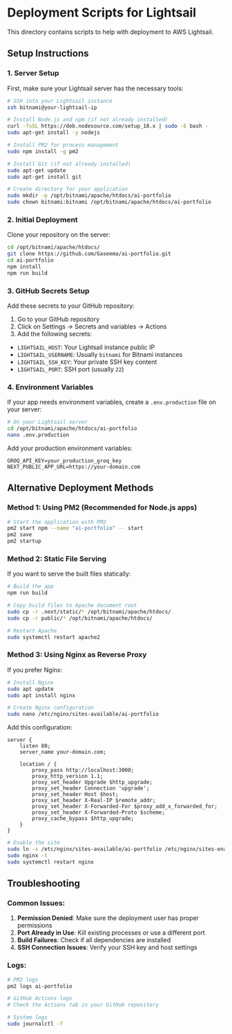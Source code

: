 # Deployment Scripts for Lightsail

This directory contains scripts to help with deployment to AWS Lightsail.

## Setup Instructions

### 1. Server Setup
First, make sure your Lightsail server has the necessary tools:

```bash
# SSH into your Lightsail instance
ssh bitnami@your-lightsail-ip

# Install Node.js and npm (if not already installed)
curl -fsSL https://deb.nodesource.com/setup_18.x | sudo -E bash -
sudo apt-get install -y nodejs

# Install PM2 for process management
sudo npm install -g pm2

# Install Git (if not already installed)
sudo apt-get update
sudo apt-get install git

# Create directory for your application
sudo mkdir -p /opt/bitnami/apache/htdocs/ai-portfolio
sudo chown bitnami:bitnami /opt/bitnami/apache/htdocs/ai-portfolio
```

### 2. Initial Deployment
Clone your repository on the server:

```bash
cd /opt/bitnami/apache/htdocs/
git clone https://github.com/Gaseema/ai-portfolio.git
cd ai-portfolio
npm install
npm run build
```

### 3. GitHub Secrets Setup
Add these secrets to your GitHub repository:

1. Go to your GitHub repository
2. Click on Settings → Secrets and variables → Actions
3. Add the following secrets:

- `LIGHTSAIL_HOST`: Your Lightsail instance public IP
- `LIGHTSAIL_USERNAME`: Usually `bitnami` for Bitnami instances
- `LIGHTSAIL_SSH_KEY`: Your private SSH key content
- `LIGHTSAIL_PORT`: SSH port (usually `22`)

### 4. Environment Variables
If your app needs environment variables, create a `.env.production` file on your server:

```bash
# On your Lightsail server
cd /opt/bitnami/apache/htdocs/ai-portfolio
nano .env.production
```

Add your production environment variables:
```
GROQ_API_KEY=your_production_groq_key
NEXT_PUBLIC_APP_URL=https://your-domain.com
```

## Alternative Deployment Methods

### Method 1: Using PM2 (Recommended for Node.js apps)
```bash
# Start the application with PM2
pm2 start npm --name "ai-portfolio" -- start
pm2 save
pm2 startup
```

### Method 2: Static File Serving
If you want to serve the built files statically:

```bash
# Build the app
npm run build

# Copy build files to Apache document root
sudo cp -r .next/static/* /opt/bitnami/apache/htdocs/
sudo cp -r public/* /opt/bitnami/apache/htdocs/

# Restart Apache
sudo systemctl restart apache2
```

### Method 3: Using Nginx as Reverse Proxy
If you prefer Nginx:

```bash
# Install Nginx
sudo apt update
sudo apt install nginx

# Create Nginx configuration
sudo nano /etc/nginx/sites-available/ai-portfolio
```

Add this configuration:
```nginx
server {
    listen 80;
    server_name your-domain.com;

    location / {
        proxy_pass http://localhost:3000;
        proxy_http_version 1.1;
        proxy_set_header Upgrade $http_upgrade;
        proxy_set_header Connection 'upgrade';
        proxy_set_header Host $host;
        proxy_set_header X-Real-IP $remote_addr;
        proxy_set_header X-Forwarded-For $proxy_add_x_forwarded_for;
        proxy_set_header X-Forwarded-Proto $scheme;
        proxy_cache_bypass $http_upgrade;
    }
}
```

```bash
# Enable the site
sudo ln -s /etc/nginx/sites-available/ai-portfolio /etc/nginx/sites-enabled/
sudo nginx -t
sudo systemctl restart nginx
```

## Troubleshooting

### Common Issues:

1. **Permission Denied**: Make sure the deployment user has proper permissions
2. **Port Already in Use**: Kill existing processes or use a different port
3. **Build Failures**: Check if all dependencies are installed
4. **SSH Connection Issues**: Verify your SSH key and host settings

### Logs:
```bash
# PM2 logs
pm2 logs ai-portfolio

# GitHub Actions logs
# Check the Actions tab in your GitHub repository

# System logs
sudo journalctl -f
```
